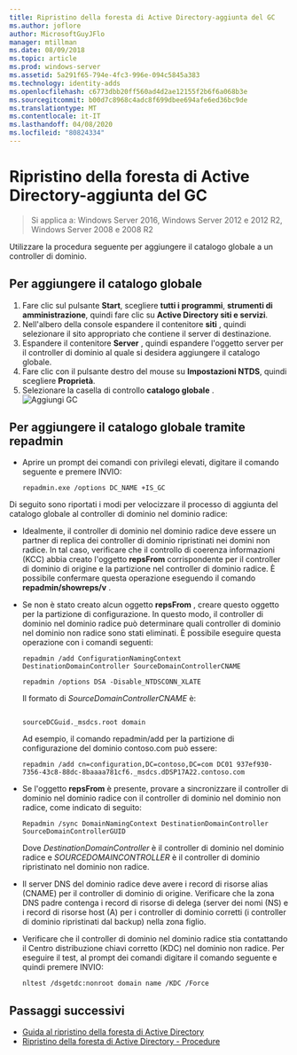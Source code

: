 ```yaml
---
title: Ripristino della foresta di Active Directory-aggiunta del GC
ms.author: joflore
author: MicrosoftGuyJFlo
manager: mtillman
ms.date: 08/09/2018
ms.topic: article
ms.prod: windows-server
ms.assetid: 5a291f65-794e-4fc3-996e-094c5845a383
ms.technology: identity-adds
ms.openlocfilehash: c6773dbb20ff560ad4d2ae12155f2b6f6a068b3e
ms.sourcegitcommit: b00d7c8968c4adc8f699dbee694afe6ed36bc9de
ms.translationtype: MT
ms.contentlocale: it-IT
ms.lasthandoff: 04/08/2020
ms.locfileid: "80824334"
---
```

# <a name="ad-forest-recovery---adding-the-gc"></a>Ripristino della foresta di Active Directory-aggiunta del GC

>Si applica a: Windows Server 2016, Windows Server 2012 e 2012 R2, Windows Server 2008 e 2008 R2

Utilizzare la procedura seguente per aggiungere il catalogo globale a un controller di dominio.  
  
## <a name="to-add-the-global-catalog"></a>Per aggiungere il catalogo globale  
  
1. Fare clic sul pulsante **Start**, scegliere **tutti i programmi**, **strumenti di amministrazione**, quindi fare clic su **Active Directory siti e servizi**.  
2. Nell'albero della console espandere il contenitore **siti** , quindi selezionare il sito appropriato che contiene il server di destinazione.  
3. Espandere il contenitore **Server** , quindi espandere l'oggetto server per il controller di dominio al quale si desidera aggiungere il catalogo globale.  
4. Fare clic con il pulsante destro del mouse su **Impostazioni NTDS**, quindi scegliere **Proprietà**.  
5. Selezionare la casella di controllo **catalogo globale** .  
![Aggiungi](media/AD-Forest-Recovery-Add-GC/addgc1.png) GC

## <a name="to-add-the-global-catalog-using-repadmin"></a>Per aggiungere il catalogo globale tramite repadmin  

- Aprire un prompt dei comandi con privilegi elevati, digitare il comando seguente e premere INVIO:  

   ```  
   repadmin.exe /options DC_NAME +IS_GC  
   ```  

Di seguito sono riportati i modi per velocizzare il processo di aggiunta del catalogo globale al controller di dominio nel dominio radice:  

- Idealmente, il controller di dominio nel dominio radice deve essere un partner di replica dei controller di dominio ripristinati nei domini non radice. In tal caso, verificare che il controllo di coerenza informazioni (KCC) abbia creato l'oggetto **repsFrom** corrispondente per il controller di dominio di origine e la partizione nel controller di dominio radice. È possibile confermare questa operazione eseguendo il comando **repadmin/showreps/v** . 

- Se non è stato creato alcun oggetto **repsFrom** , creare questo oggetto per la partizione di configurazione. In questo modo, il controller di dominio nel dominio radice può determinare quali controller di dominio nel dominio non radice sono stati eliminati. È possibile eseguire questa operazione con i comandi seguenti:  

   ```
   repadmin /add ConfigurationNamingContext DestinationDomainController SourceDomainControllerCNAME  
   ```

   ```
   repadmin /options DSA -Disable_NTDSCONN_XLATE  
   ```

   Il formato di *SourceDomainControllerCNAME* è:  

   ```
  
   sourceDCGuid._msdcs.root domain  
   ```

   Ad esempio, il comando repadmin/add per la partizione di configurazione del dominio contoso.com può essere:  

   ```
   repadmin /add cn=configuration,DC=contoso,DC=com DC01 937ef930-7356-43c8-88dc-8baaaa781cf6._msdcs.dDSP17A22.contoso.com  
   ```

- Se l'oggetto **repsFrom** è presente, provare a sincronizzare il controller di dominio nel dominio radice con il controller di dominio nel dominio non radice, come indicato di seguito:  

   ```
   Repadmin /sync DomainNamingContext DestinationDomainController SourceDomainControllerGUID  
   ```

   Dove *DestinationDomainController* è il controller di dominio nel dominio radice e *SOURCEDOMAINCONTROLLER* è il controller di dominio ripristinato nel dominio non radice. 

- Il server DNS del dominio radice deve avere i record di risorse alias (CNAME) per il controller di dominio di origine. Verificare che la zona DNS padre contenga i record di risorse di delega (server dei nomi (NS) e i record di risorse host (A) per i controller di dominio corretti (i controller di dominio ripristinati dal backup) nella zona figlio. 
- Verificare che il controller di dominio nel dominio radice stia contattando il Centro distribuzione chiavi corretto (KDC) nel dominio non radice. Per eseguire il test, al prompt dei comandi digitare il comando seguente e quindi premere INVIO:  

   ```
   nltest /dsgetdc:nonroot domain name /KDC /Force  
   ```

## <a name="next-steps"></a>Passaggi successivi

- [Guida al ripristino della foresta di Active Directory](AD-Forest-Recovery-Guide.md)
- [Ripristino della foresta di Active Directory - Procedure](AD-Forest-Recovery-Procedures.md)  

